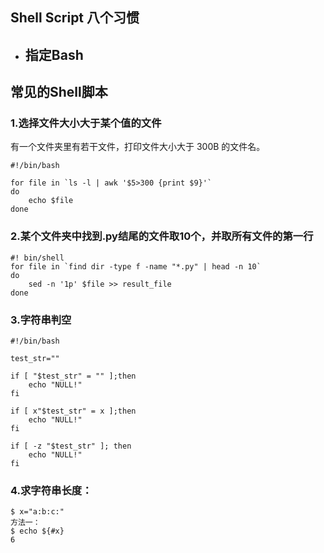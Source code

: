 ## Shell Script 八个习惯
- 指定Bash 
    -  

## 常见的Shell脚本 
### 1.选择文件大小大于某个值的文件
有一个文件夹里有若干文件，打印文件大小大于 300B 的文件名。  

```shell
#!/bin/bash

for file in `ls -l | awk '$5>300 {print $9}'`
do
    echo $file
done
```   

### 2.某个文件夹中找到.py结尾的文件取10个，并取所有文件的第一行  

```shell 
#! bin/shell 
for file in `find dir -type f -name "*.py" | head -n 10`  
do 
    sed -n '1p' $file >> result_file
done 
``` 

### 3.字符串判空 
```shell 
#!/bin/bash

test_str=""

if [ "$test_str" = "" ];then
    echo "NULL!"
fi

if [ x"$test_str" = x ];then
    echo "NULL!"
fi

if [ -z "$test_str" ]; then
    echo "NULL!"
fi 
``` 
### 4.求字符串长度：
```
$ x="a:b:c:"
方法一：
$ echo ${#x}
6
```  

